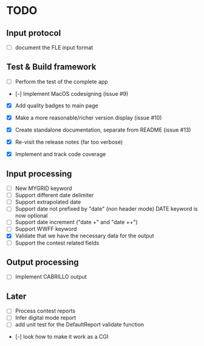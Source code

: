 # TODO

## Input protocol
* [ ] document the FLE input format

## Test & Build framework
* [ ] Perform the test of the complete app
* [-] Implement MacOS codesigning (issue #9) 
* [x] Add quality badges to main page
* [x] Make a more reasonable/richer version display (issue #10)
* [x] Create standalone documentation, separate from README (issue #13)
* [x] Re-visit the release notes (far too verbose)
* [x] Implement and track code coverage



## Input processing
* [ ] New MYGRID keyword
* [ ] Support different date delimiter
* [ ] Support extrapolated date
* [ ] Support date not prefixed by "date" (non header mode) DATE keyword is now optional
* [ ] Support date increment ("date +" and "date ++")
* [ ] Support WWFF keyword
* [x] Validate that we have the necessary data for the output 
* [ ] Support the contest related fields

## Output processing
* [ ] Implement CABRILLO output


## Later 
* [ ] Process contest reports
* [ ] Infer digital mode report
* [ ] add unit test for the DefaultReport validate function
* [-] look how to make it work as a CGI

